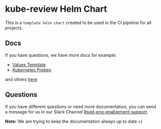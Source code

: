 # kube-review Helm Chart

This is a `template helm chart` created to be used in the CI pipeline for all projects.

## Docs

If you have questions, we have more docs for example:

- [Values Template](./docs/values-template.yaml)
- [Kubernetes Probes](./docs/kubernetes-probes.md)

and others [here](./docs)

## Questions

If you have different questions or need more documentation, you can send a message for us in our Slack Channel [#sqd-eng-enablement-support](https://app.slack.com/client/T03AMJZ34/C012AKCCR1D/details/top).

**Note:** We are trying to keep the documentation always up to date =)
